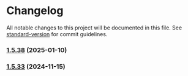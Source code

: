 # Changelog

All notable changes to this project will be documented in this file. See [standard-version](https://github.com/conventional-changelog/standard-version) for commit guidelines.

### [1.5.38](https://github.com/PEAL-26/mfds/compare/v1.5.37...v1.5.38) (2025-01-10)

### [1.5.33](https://github.com/PEAL-26/software-edv/compare/v1.5.32...v1.5.33) (2024-11-15)
